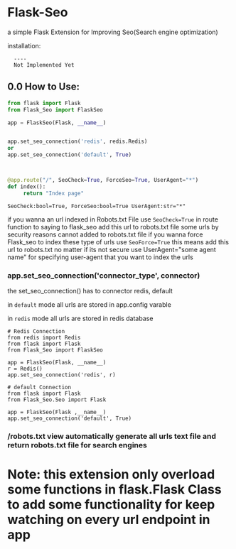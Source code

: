 # Flask-Seo
a simple Flask Extension for Improving Seo(Search engine optimization)



installation:

      ----
      Not Implemented Yet



## 0.0 How to Use:


```python
from flask import Flask
from Flask_Seo import FlaskSeo

app = FlaskSeo(Flask, __name__)


app.set_seo_connection('redis', redis.Redis) 
or
app.set_seo_connection('default', True) 



@app.route("/", SeoCheck=True, ForceSeo=True, UserAgent="*")
def index():
     return "Index page"
```

  
    SeoCheck:bool=True, ForceSeo:bool=True UserAgent:str="*"

if you wanna an url indexed in Robots.txt File use `SeoCheck=True` in route function to saying to flask_seo add this url to robots.txt file
some urls by security reasons cannot added to robots.txt file if you wanna force Flask_seo to index these type of urls use `SeoForce=True` this means
add this url to robots.txt no matter if its not secure
use UserAgent="some agent name" for specifying user-agent that you want to index the urls


### app.set_seo_connection('connector_type',  connector)
the set_seo_connection() has to connector redis, default 

in `default` mode all urls are stored in app.config varable

in `redis` mode all urls are stored in redis database

```
# Redis Connection
from redis import Redis
from flask import Flask
from Flask_Seo import FlaskSeo

app = FlaskSeo(Flask, __name__)
r = Redis()
app.set_seo_connection('redis', r)
```


```
# default Connection
from flask import Flask
from Flask_Seo.Seo import Flask

app = FlaskSeo(Flask ,__name__)
app.set_seo_connection('default', True)
```



### /robots.txt view automatically generate all urls text file and return robots.txt file for search engines


# Note: this extension only overload some functions in flask.Flask Class to add some functionality for keep watching on every url endpoint in app



  
